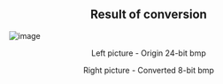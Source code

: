 <h2 align="center"> Result of conversion </h2>

![image](https://user-images.githubusercontent.com/47586987/183383916-894b60a2-6cf6-47e2-8a28-d234eec73185.png)

<p align="center"> Left picture - Origin 24-bit bmp <p>
<p align="center"> Right picture - Converted 8-bit bmp <p>
